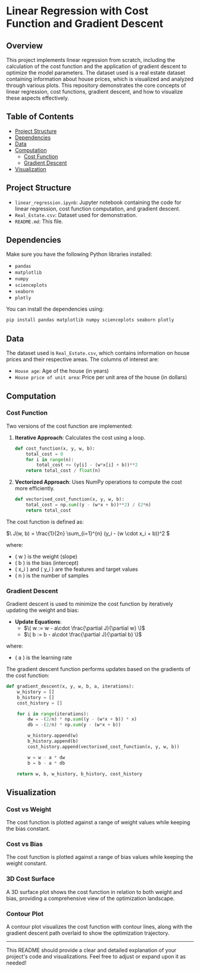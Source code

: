 # Linear Regression with Cost Function and Gradient Descent

## Overview

This project implements linear regression from scratch, including the calculation of the cost function and the application of gradient descent to optimize the model parameters. The dataset used is a real estate dataset containing information about house prices, which is visualized and analyzed through various plots. This repository demonstrates the core concepts of linear regression, cost functions, gradient descent, and how to visualize these aspects effectively.

## Table of Contents

- [Project Structure](#project-structure)
- [Dependencies](#dependencies)
- [Data](#data)
- [Computation](#computation)
  - [Cost Function](#cost-function)
  - [Gradient Descent](#gradient-descent)
- [Visualization](#visualization)

## Project Structure

- `linear_regression.ipynb`: Jupyter notebook containing the code for linear regression, cost function computation, and gradient descent.
- `Real_Estate.csv`: Dataset used for demonstration.
- `README.md`: This file.

## Dependencies

Make sure you have the following Python libraries installed:

- `pandas`
- `matplotlib`
- `numpy`
- `scienceplots`
- `seaborn`
- `plotly`

You can install the dependencies using:

```bash
pip install pandas matplotlib numpy scienceplots seaborn plotly
```

## Data

The dataset used is `Real_Estate.csv`, which contains information on house prices and their respective areas. The columns of interest are:

- `House age`: Age of the house (in years)
- `House price of unit area`: Price per unit area of the house (in dollars)

## Computation

### Cost Function

Two versions of the cost function are implemented:

1. **Iterative Approach**: Calculates the cost using a loop.

    ```python
    def cost_function(x, y, w, b):
        total_cost = 0
        for i in range(n):
            total_cost += (y[i] - (w*x[i] + b))**2
        return total_cost / float(n)
    ```

2. **Vectorized Approach**: Uses NumPy operations to compute the cost more efficiently.

    ```python
    def vectorised_cost_function(x, y, w, b):
        total_cost = np.sum((y - (w*x + b))**2) / (2*n)
        return total_cost
    ```

The cost function is defined as:

$\ J(w, b) = \frac{1}{2n} \sum_{i=1}^{n} (y_i - (w \cdot x_i + b))^2 \$

where:
- \( w \) is the weight (slope)
- \( b \) is the bias (intercept)
- \( x_i \) and \( y_i \) are the features and target values
- \( n \) is the number of samples

### Gradient Descent

Gradient descent is used to minimize the cost function by iteratively updating the weight and bias:

- **Update Equations**:
  - $\( w := w - a\cdot \frac{\partial J}{\partial w} \)$
  - $\( b := b - a\cdot \frac{\partial J}{\partial b} \)$

where:
- \( a \) is the learning rate

The gradient descent function performs updates based on the gradients of the cost function:

```python
def gradient_descent(x, y, w, b, a, iterations):
    w_history = []
    b_history = []
    cost_history = []

    for i in range(iterations):
        dw = -(2/n) * np.sum((y - (w*x + b)) * x)
        db = -(2/n) * np.sum(y - (w*x + b))

        w_history.append(w)
        b_history.append(b)
        cost_history.append(vectorised_cost_function(x, y, w, b))

        w = w - a * dw
        b = b - a * db

    return w, b, w_history, b_history, cost_history
```

## Visualization

### Cost vs Weight

The cost function is plotted against a range of weight values while keeping the bias constant.

### Cost vs Bias

The cost function is plotted against a range of bias values while keeping the weight constant.

### 3D Cost Surface

A 3D surface plot shows the cost function in relation to both weight and bias, providing a comprehensive view of the optimization landscape.

### Contour Plot

A contour plot visualizes the cost function with contour lines, along with the gradient descent path overlaid to show the optimization trajectory.

---

This README should provide a clear and detailed explanation of your project's code and visualizations. Feel free to adjust or expand upon it as needed!
